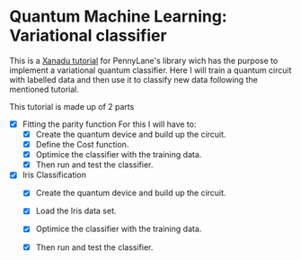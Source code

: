 # Quantum Machine Learning: Variational classifier

This is a [Xanadu tutorial](https://pennylane.ai/qml/demos/tutorial_variational_classifier.html) for PennyLane's library wich has the purpose to implement a variational quantum classifier. Here I will train a quantum circuit with labelled data and then use it to classify new data following the mentioned tutorial.

This tutorial is made up of 2 parts

- [x] Fitting the parity function
    For this I will have to:
    - [x] Create the quantum device and build up the circuit.
    - [x] Define the Cost function. 
    - [x] Optimice the classifier with the training data.
    - [x] Then run and test the classifier.

- [x] Iris Classification
    - [x] Create the quantum device and build up the circuit.
    - [x] Load the Iris data set. 
    - [x] Optimice the classifier with the training data.
    - [x] Then run and test the classifier.

